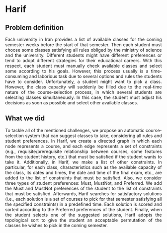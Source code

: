 # Harif

## Problem definition

<p align="justify"> Each university in Iran provides a list of available classes for the coming semester weeks before the start of that semester. Then each student must choose some classes satisfying all rules obliged by the ministry of science and the university. Different students might have different preferences or tend to adopt different strategies for their educational careers. With this respect, each student must manually check available classes and select some according to his goals. However, this process usually is a time-consuming and laborious task due to several options and rules the students have to consider. Unfortunately, a student might want to pick a class. However, the class capacity will suddenly be filled due to the real-time nature of the course-selection process, in which several students are selecting classes simultaneously. In this case, the student must adjust his decisions as soon as possible and select other available classes. </p>

## What we did

<p align="justify">
To tackle all of the mentioned challenges, we propose an automatic course-selection system that can suggest classes to take, considering all rules and student preferences. In Harif, we create a directed graph in which each node represents a course, and each edge represents a set of constraints (e.g., requisite/prerequisite relationship between courses, some features from the student history, etc.) that must be satisfied if the student wants to take it. Additionally, in Harif, we make a list of other constraints. In particular, for each class, characteristics such as the available capacity of the class, its dates and times, the date and time of the final exam, etc., are added to the list of constraints that must be satisfied. Also, we consider three types of student preferences: Must, MustNot, and Preferred. We add the Must and MustNot preferences of the student to the list of constraints that must be satisfied. Afterwards, Harif searches for satisfactory solutions (i.e., each solution is a set of courses to pick for that semester satisfying all the specified constraints) in a predefined time. Each solution is scored and sorted according to the Preferred preferences of the student. Finally,  when the student selects one of the suggested solutions, Harif adopts the topological sort to give the student an acceptable permutation of the classes he wishes to pick in the coming semester.
</p>
